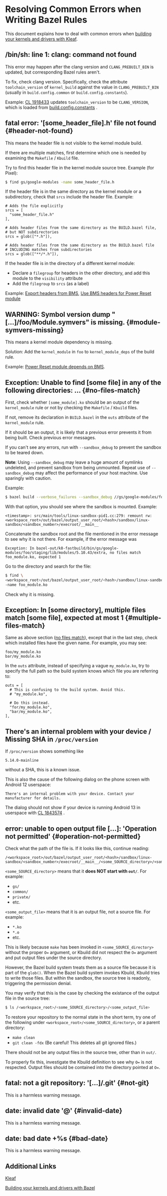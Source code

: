 # Resolving Common Errors when Writing Bazel Rules

This document explains how to deal with common errors when 
[building your kernels and drivers with Kleaf](impl.md).

## /bin/sh: line 1: clang: command not found

This error may happen after the clang version and `CLANG_PREBUILT_BIN` is
updated, but corresponding Bazel rules aren't.

To fix, check clang version. Specifically, check the attribute
`toolchain_version` of `kernel_build` against the value in `CLANG_PREBUILT_BIN`
(usually in `build.config.common` or `build.config.constants`).

Example:
[CL 1918433](https://android-review.googlesource.com/c/kernel/common/+/1918433/3/BUILD.bazel)
updates `toolchain_version` to be `CLANG_VERSION`, which is loaded from
[build.config.constants](https://android-review.googlesource.com/c/kernel/common/+/1918432/3/build.config.constants)
.

## fatal error: '[some\_header\_file].h' file not found {#header-not-found}

This means the header file is not visible to the kernel module build.

If there are multiple matches, first determine which one is needed by examining
the `Makefile` / `Kbuild` file.

Try to find this header file in the kernel module source tree. Example (for
Pixel):

```sh
$ find gs/google-modules -name some_header_file.h
```

If the header file is in the same directory as the kernel module or a
subdirectory, check that `srcs` include the header file. Example:

```bazel
# Adds the file explicitly
srcs = [
  "some_header_file.h"
],

# Adds header files from the same directory as the BUILD.bazel file,
# but NOT subdirectories
srcs = glob(["*.h"]),

# Adds header files from the same directory as the BUILD.bazel file
# INCLUDING matches from subdirectories
srcs = glob(["**/*.h"]),
```

If the header file is in the directory of a different kernel module:

*   Declare a `filegroup` for headers in the other directory, and add this
    module to the `visibility` attribute
*   Add the `filegroup` to `srcs` (as a label)

Example:
[Export headers from BMS](https://android.googlesource.com/kernel/google-modules/bms/+/refs/heads/android-gs-raviole-mainline/BUILD.bazel),
[Use BMS headers for Power Reset module](https://android.googlesource.com/kernel/google-modules/power/reset/+/refs/heads/android-gs-raviole-mainline/BUILD.bazel)

## WARNING: Symbol version dump "[...]/foo/Module.symvers" is missing. {#module-symvers-missing}

This means a kernel module dependency is missing.

Solution: Add the `kernel_module` in `foo` to `kernel_module_deps` of the build
rule.

Example:
[Power Reset module depends on BMS](https://android.googlesource.com/kernel/google-modules/power/reset/+/refs/heads/android-gs-raviole-mainline/BUILD.bazel).

## Exception: Unable to find \[some file\] in any of the following directories: ... {#no-files-match}

First, check whether `[some_module].ko` should be an output of the
`kernel_module` rule or not by checking the `Makefile` / `Kbuild` files.

If not, remove its declaration in `BUILD.bazel` in the `outs` attribute of the
`kernel_module` rule.

If it should be an output, it is likely that a previous error prevents it from
being built. Check previous error messages.

If you can't see any errors, run with `--sandbox_debug` to prevent the sandbox
to be teared down.

**Note**: Using `--sandbox_debug` may leave a huge amount of symlinks undeleted,
and prevent sandbox from being unmounted. Repeat use of `--sandbox_debug` may
affect the performance of your host machine. Use sparingly with caution.

Example:

```sh
$ bazel build --verbose_failures --sandbox_debug //gs/google-modules/foo/..
```

With that option, you should see where the sandbox is mounted. Example:

```
<timestamp>: src/main/tools/linux-sandbox-pid1.cc:279: remount rw: <workspace_root>/out/bazel/output_user_root/<hash>/sandbox/linux-sandbox/<sandbox_number>/execroot/__main__
```

Concatenate the sandbox root and the file mentioned in the error message to see
why it is not there. For example, if the error message was

```
Exception: In bazel-out/k8-fastbuild/bin/gs/google-modules/foo/staging/lib/modules/5.10.43/extra, no files match foo_module.ko, expected 1
```

Go to the directory and search for the file:

```sh
$ find \
<workspace_root>/out/bazel/output_user_root/<hash>/sandbox/linux-sandbox/<sandbox_number>/execroot/__main__/bazel-out/k8-fastbuild/bin/private/google-modules/foo/staging/lib/modules/5.10.43/extra \
-name foo_module.ko
```

Check why it is missing.

## Exception: In \[some directory\], multiple files match \[some file\], expected at most 1 {#multiple-files-match}

Same as above section ([no files match](#no-files-match)), except that in the
last step, check which installed files have the given name. For example, you may
see:

```
foo/my_module.ko
bar/my_module.ko
```

In the `outs` attribute, instead of specifying a vague `my_module.ko`, try to
specify the full path so the build system knows which file you are referring to:

```bazel
outs = [
  # This is confusing to the build system. Avoid this.
  # "my_module.ko",

  # Do this instead.
  "for/my_module.ko",
  "bar/my_module.ko",
],
```

## There's an internal problem with your device / Missing SHA in `/proc/version`

If `/proc/version` shows something like

```
5.14.0-mainline
```

without a SHA, this is a known issue.

[comment]: <> (Bug 202077908)

This is also the cause of the following dialog on the phone screen with Android
12 userspace:

```
There's an internal problem with your device. Contact your manufacturer for details.
```

The dialog should not show if your device is running Android 13 in userspace
with
[CL 1843574](https://android-review.googlesource.com/c/platform/system/libvintf/+/1843574/)
.

## error: unable to open output file [...]: 'Operation not permitted' {#operation-not-permitted}

Check what the path of the file is. If it looks like this, continue reading:

```text
/<workspace_root>/out/bazel/output_user_root/<hash>/sandbox/linux-sandbox/<sandbox_number>/execroot/__main__/<some_SOURCE_directory>/<some_output_file>
```

`<some_SOURCE_directory>` means that it **does NOT start with `out/`**. For
example:

*   `gs/`
*   `common/`
*   `private/`
*   etc.

`<some_output_file>` means that it is an output file, not a source file. For
example:

*   `*.ko`
*   `*.o`
*   etc.

This is likely because `make` has been invoked in `<some_SOURCE_directory>`
without the proper `O=` argument, or Kbuild did not respect the `O=` argument
and put output files under the source directory.

However, the Bazel build system treats them as a source file because it is part
of the `glob()`. When the Bazel build system invokes Kbuild, Kbuild tries to
write those files. But within the sandbox, the source tree is readonly,
triggering the permission denial.

You may verify that this is the case by checking the existance of the output
file in the source tree:

```sh
$ ls /<workspace_root>/<some_SOURCE_directory>/<some_output_file>
```

To restore your repository to the normal state in the short term, try one of the
following under `<workspace_root>/<some_SOURCE_directory>`, or a parent
directory:

*   `make clean`
*   `git clean -fdx` (Be careful! This deletes all git ignored files.)

There should not be any output files in the source tree, other than in `out/`.

To properly fix this, investigate the Kbuild definition to see why `O=` is not
respected. Output files should be contained into the directory pointed at `O=`.

## fatal: not a git repository: '[...]/.git' {#not-git}

This is a harmless warning message.

[comment]: <> (Bug 194427140)

## date: invalid date '@' {#invalid-date}

This is a harmless warning message.

[comment]: <> (Bug 194427140)

## date: bad date +%s {#bad-date}

This is a harmless warning message.

[comment]: <> (Bug 194427140)

## Additional Links

[Kleaf](../README.md)

[Building your kernels and drivers with Bazel](impl.md)
